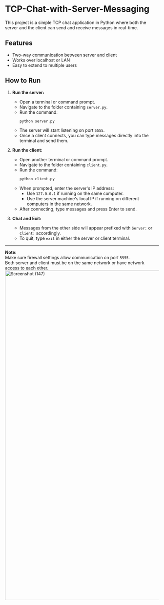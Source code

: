 # TCP-Chat-with-Server-Messaging
This project is a simple TCP chat application in Python where both the server and the client can send and receive messages in real-time.
## Features
- Two-way communication between server and client
- Works over localhost or LAN
- Easy to extend to multiple users

## How to Run

1. **Run the server:**

   - Open a terminal or command prompt.
   - Navigate to the folder containing `server.py`.
   - Run the command:
     ```bash
     python server.py
     ```
   - The server will start listening on port `5555`.
   - Once a client connects, you can type messages directly into the terminal and send them.

2. **Run the client:**

   - Open another terminal or command prompt.
   - Navigate to the folder containing `client.py`.
   - Run the command:
     ```bash
     python client.py
     ```
   - When prompted, enter the server's IP address:
     - Use `127.0.0.1` if running on the same computer.
     - Use the server machine's local IP if running on different computers in the same network.
   - After connecting, type messages and press Enter to send.

3. **Chat and Exit:**

   - Messages from the other side will appear prefixed with `Server:` or `Client:` accordingly.
   - To quit, type `exit` in either the server or client terminal.

---

**Note:**  
Make sure firewall settings allow communication on port `5555`.  
Both server and client must be on the same network or have network access to each other.<img width="1920" height="1080" alt="Screenshot (147)" src="https://github.com/user-attachments/assets/84a3ec1e-637e-47de-967d-b6b615661b81" />


